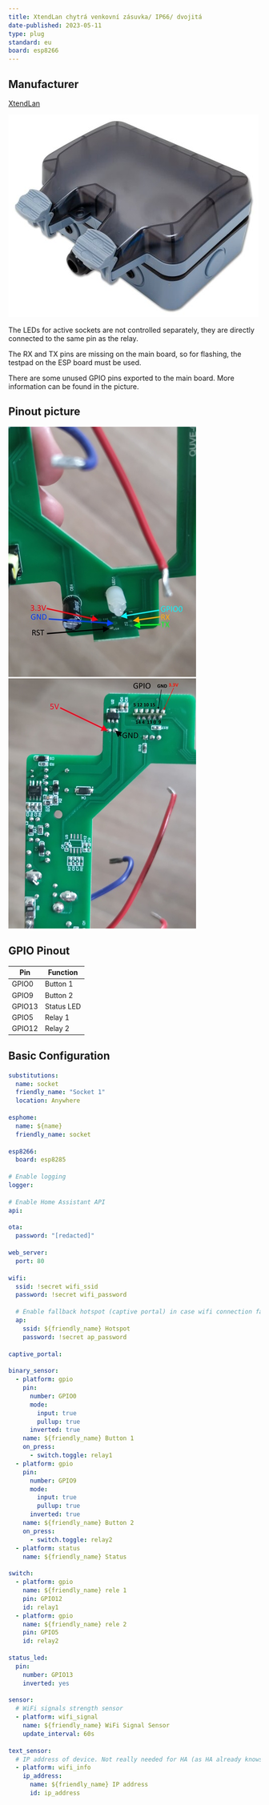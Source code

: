 ```yaml
---
title: XtendLan chytrá venkovní zásuvka/ IP66/ dvojitá
date-published: 2023-05-11
type: plug
standard: eu
board: esp8266
---
```


## Manufacturer

[XtendLan](https://www.xtendlan.cz/)

![Box picture](Whole.jpg "XtendLan products")

The LEDs for active sockets are not controlled separately, they are directly connected to the same pin as the relay.

The RX and TX pins are missing on the main board, so for flashing, the testpad on the ESP board must be used.

There are some unused GPIO pins exported to the main board. More information can be found in the picture.

## Pinout picture

![Pinout picture1](ESP-Pinout.jpg "Pinout1")
![Pinout picture2](ESP-Pinout2.jpg "Pinout2")

## GPIO Pinout

| Pin    | Function   |
| ------ | ---------- |
| GPIO0  | Button 1   |
| GPIO9  | Button 2   |
| GPIO13 | Status LED |
| GPIO5  | Relay 1    |
| GPIO12 | Relay 2    |

## Basic Configuration

```yaml
substitutions:
  name: socket
  friendly_name: "Socket 1"
  location: Anywhere

esphome:
  name: ${name}
  friendly_name: socket

esp8266:
  board: esp8285

# Enable logging
logger:

# Enable Home Assistant API
api:

ota:
  password: "[redacted]"

web_server:
  port: 80

wifi:
  ssid: !secret wifi_ssid
  password: !secret wifi_password

  # Enable fallback hotspot (captive portal) in case wifi connection fails
  ap:
    ssid: ${friendly_name} Hotspot
    password: !secret ap_password

captive_portal:

binary_sensor:
  - platform: gpio
    pin:
      number: GPIO0
      mode:
        input: true
        pullup: true
      inverted: true
    name: ${friendly_name} Button 1
    on_press:
      - switch.toggle: relay1
  - platform: gpio
    pin:
      number: GPIO9
      mode:
        input: true
        pullup: true
      inverted: true
    name: ${friendly_name} Button 2
    on_press:
      - switch.toggle: relay2
  - platform: status
    name: ${friendly_name} Status

switch:
  - platform: gpio
    name: ${friendly_name} rele 1
    pin: GPIO12
    id: relay1
  - platform: gpio
    name: ${friendly_name} rele 2
    pin: GPIO5
    id: relay2

status_led:
  pin:
    number: GPIO13
    inverted: yes

sensor:
  # WiFi signals strength sensor
  - platform: wifi_signal
    name: ${friendly_name} WiFi Signal Sensor
    update_interval: 60s

text_sensor:
  # IP address of device. Not really needed for HA (as HA already knows it), but for showing on the display during startup. The startup screen will leave on if no instance connects to the API.
  - platform: wifi_info
    ip_address:
      name: ${friendly_name} IP address
      id: ip_address
```
